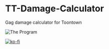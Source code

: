 # TT-Damage-Calculator
 Gag damage calculator for Toontown

![The Program](https://i.imgur.com/dBs1VKc.png)

[![ko-fi](https://ko-fi.com/img/githubbutton_sm.svg)](https://ko-fi.com/I2I65IWZG)